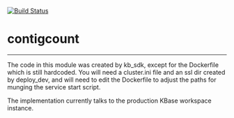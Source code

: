 [![Build Status](https://travis-ci.org/kkellerlbl/contigcount.svg?branch=master)](https://travis-ci.org/kkellerlbl/contigcount)

# contigcount
---

The code in this module was created by kb_sdk, except for the Dockerfile which is still hardcoded.  You will need a cluster.ini file and an ssl dir created by deploy_dev, and will need to edit the Dockerfile to adjust the paths for munging the service start script.

The implementation currently talks to the production KBase workspace instance.
